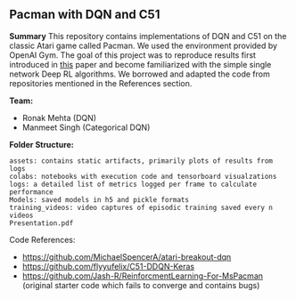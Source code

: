## Pacman with DQN and C51

**Summary**
This repository contains implementations of DQN and C51 on the classic
Atari game called Pacman. We used the environment provided by OpenAI Gym.
The goal of this project was to reproduce results first introduced in
[this](https://arxiv.org/pdf/1707.06887.pdf) paper and become familiarized
with the simple single network Deep RL algorithms. We borrowed and adapted
the code from repositories mentioned in the References section.

**Team:**
* Ronak Mehta (DQN)
* Manmeet Singh (Categorical DQN)

**Folder Structure:**

```
assets: contains static artifacts, primarily plots of results from logs
colabs: notebooks with execution code and tensorboard visualzations
logs: a detailed list of metrics logged per frame to calculate performance
Models: saved models in h5 and pickle formats
training_videos: video captures of episodic training saved every n videos
Presentation.pdf
```

Code References: 
* https://github.com/MichaelSpencerA/atari-breakout-dqn
* https://github.com/flyyufelix/C51-DDQN-Keras
* https://github.com/Jash-R/ReinforcmentLearning-For-MsPacman (original starter code which fails to converge and contains bugs)

